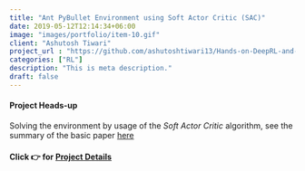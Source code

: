 ```yaml
---
title: "Ant PyBullet Environment using Soft Actor Critic (SAC)"
date: 2019-05-12T12:14:34+06:00
image: "images/portfolio/item-10.gif"
client: "Ashutosh Tiwari"
project_url : "https://github.com/ashutoshtiwari13/Hands-on-DeepRL-and-DL"
categories: ["RL"]
description: "This is meta description."
draft: false
---
```


#### Project Heads-up

Solving the environment  by usage of the *Soft Actor Critic* algorithm, see the summary of the basic paper [here](https://github.com/ashutoshtiwari13/A-RL-Paper-A-Day-Keeps-boredom-away)

#### Click 👉 for [Project Details](b.com/ashutoshtiwari13/Unity-PyBullet-DRL-Hub/tree/master/Ant-PyBullet-Env-SAC)
